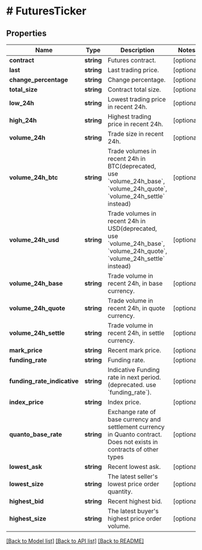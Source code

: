 # # FuturesTicker

## Properties

Name | Type | Description | Notes
------------ | ------------- | ------------- | -------------
**contract** | **string** | Futures contract. | [optional] 
**last** | **string** | Last trading price. | [optional] 
**change_percentage** | **string** | Change percentage. | [optional] 
**total_size** | **string** | Contract total size. | [optional] 
**low_24h** | **string** | Lowest trading price in recent 24h. | [optional] 
**high_24h** | **string** | Highest trading price in recent 24h. | [optional] 
**volume_24h** | **string** | Trade size in recent 24h. | [optional] 
**volume_24h_btc** | **string** | Trade volumes in recent 24h in BTC(deprecated, use &#x60;volume_24h_base&#x60;, &#x60;volume_24h_quote&#x60;, &#x60;volume_24h_settle&#x60; instead) | [optional] 
**volume_24h_usd** | **string** | Trade volumes in recent 24h in USD(deprecated, use &#x60;volume_24h_base&#x60;, &#x60;volume_24h_quote&#x60;, &#x60;volume_24h_settle&#x60; instead) | [optional] 
**volume_24h_base** | **string** | Trade volume in recent 24h, in base currency. | [optional] 
**volume_24h_quote** | **string** | Trade volume in recent 24h, in quote currency. | [optional] 
**volume_24h_settle** | **string** | Trade volume in recent 24h, in settle currency. | [optional] 
**mark_price** | **string** | Recent mark price. | [optional] 
**funding_rate** | **string** | Funding rate. | [optional] 
**funding_rate_indicative** | **string** | Indicative Funding rate in next period. (deprecated. use &#x60;funding_rate&#x60;). | [optional] 
**index_price** | **string** | Index price. | [optional] 
**quanto_base_rate** | **string** | Exchange rate of base currency and settlement currency in Quanto contract. Does not exists in contracts of other types | [optional] 
**lowest_ask** | **string** | Recent lowest ask. | [optional] 
**lowest_size** | **string** | The latest seller&#39;s lowest price order quantity. | [optional] 
**highest_bid** | **string** | Recent highest bid. | [optional] 
**highest_size** | **string** | The latest buyer&#39;s highest price order volume. | [optional] 

[[Back to Model list]](../../README.md#documentation-for-models) [[Back to API list]](../../README.md#documentation-for-api-endpoints) [[Back to README]](../../README.md)
